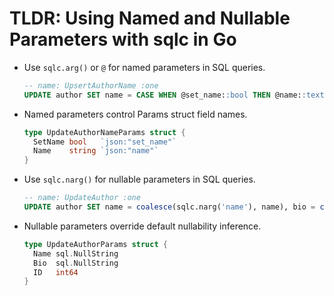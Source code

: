 # TLDR: Using Named and Nullable Parameters with sqlc in Go

- Use `sqlc.arg()` or `@` for named parameters in SQL queries.
  ```sql
  -- name: UpsertAuthorName :one
  UPDATE author SET name = CASE WHEN @set_name::bool THEN @name::text ELSE name END RETURNING *;
  ```
- Named parameters control Params struct field names.
  ```go
  type UpdateAuthorNameParams struct {
	SetName bool   `json:"set_name"`
	Name    string `json:"name"`
  }
  ```
- Use `sqlc.narg()` for nullable parameters in SQL queries.
  ```sql
  -- name: UpdateAuthor :one
  UPDATE author SET name = coalesce(sqlc.narg('name'), name), bio = coalesce(sqlc.narg('bio'), bio) WHERE id = sqlc.arg('id') RETURNING *;
  ```
- Nullable parameters override default nullability inference.
  ```go
  type UpdateAuthorParams struct {
	Name sql.NullString
	Bio  sql.NullString
	ID   int64
  }
  ```
